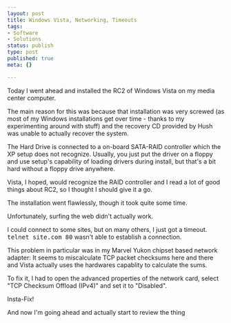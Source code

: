 ```yaml
---
layout: post
title: Windows Vista, Networking, Timeouts
tags:
- Software
- Solutions
status: publish
type: post
published: true
meta: {}

---
```

<p>Today I went ahead and installed the RC2 of Windows Vista on my media center computer.</p><p>The main reason for this was because that installation was very screwed (as most of my Windows installations get over time - thanks to my experimenting around with stuff) and the recovery CD provided by Hush was unable to actually recover the system.</p>
<p>The Hard Drive is connected to a on-board SATA-RAID controller which the XP setup does not recognize. Usually, you just put the driver on a floppy and use setup's capability of loading drivers during install, but that's a bit hard without a floppy drive anywhere.</p>
<p>Vista, I hoped, would recognize the RAID controller and I read a lot of good things about RC2, so I thought I should give it a go.</p>
<p>The installation went flawlessly, though it took quite some time.</p>
<p>Unfortunately, surfing the web didn't actually work.</p>
<p>I could connect to some sites, but on many others, I just got a timeout. <tt>telnet site.com 80</tt> wasn't able to establish a connection.</p>
<p>This problem in particular was in my Marvel Yukon chipset based network adapter: It seems to miscalculate TCP packet checksums here and there and Vista actually uses the hardwares capablity to calculate the sums.</p>
<p>To fix it, I had to open the advanced properties of the network card, select "TCP Checksum Offload (IPv4)" and set it to "Disabled".</p>
<p>Insta-Fix!</p>
<p>And now I'm going ahead and actually start to review the thing</p>
